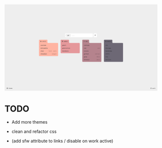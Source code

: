 ![screen](/netstart.png?raw=true "netstart")

# TODO

- Add more themes

- clean and refactor css

- (add sfw attribute to links / disable on work active)
